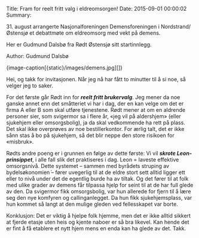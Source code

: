 Title: Fram for reelt fritt valg i eldreomsorgen!
Date: 2015-09-01 00:00:02
Summary: <p>31. august arrangerte Nasjonalforeningen Demensforeningen i Nordstrand/Østensjø et debattmøte om eldreomsorg med vekt på demens. </p> <p>Her er Gudmund Dalsbø fra Rødt Østensjø sitt startinnlegg.</p>
Author: Gudmund Dalsbø

{image-caption[{static}/images/demens.jpg][]}

Hei, og takk for invitasjonen. Når jeg nå har fått to minutter til å si noe, så velger jeg to saker.

For det første går Rødt inn for ***reelt fritt brukervalg***. Jeg mener da noe ganske annet enn det småtteriet vi har i dag, der en kan velge om det er firma A eller B som skal utføre tjenestene. Rødt mener at om en aldrende personer sier, som svigermor sa i flere år, «jeg vil på aldershjem» (eller sjukehjem eller omsorgsbolig), ja da skal vedkommende ha rett på plass. Det skal ikke overprøves av noe bestillerkontor. For ærlig talt, det er ikke sånn stas å bo på sjukehjem, så det blir neppe den store risikoen for «misbruk».

Rødts andre poeng er i grunnen en følge av dette første: Vi vil ***skrote Leon-prinsippet***, i alle fall slik det praktiseres i dag. Leon = laveste effektive omsorgsnivå. Dette systemet – sammen med byrådets struping av bydelsøkonomien ֬– fører uvegerlig til at de eldre stort sett alltid ligger ett eller to nivå under det de egentlig burde ha av tiltak. Og det fører til at folk med ulike grader av demens får tilpassa hjelp for seint til at de har full glede av den. Da svigermor fikk omsorgsbolig, var hun allerede for fjern til å lære seg den nye komfyren og callinganlegget. Da hun fikk sjukehjemsplass, var hun kommet så langt at den mulige gleden ved fellesskapet var borte.

Konklusjon: Det er viktig å hjelpe folk hjemme, men det er ikke alltid sikkert at fjerde etasje uten heis og kjente naboer er så bra likevel. Kan hende det er fint å få etablere et nytt hjem mens en enda kan ha glede av det. Takk.